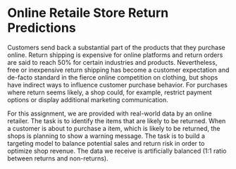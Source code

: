 # Online Retaile Store Return Predictions

Customers send back a substantial part of the products that they purchase online. Return shipping is expensive for online platforms and return orders are said to reach 50% for certain industries and products. Nevertheless, free or inexpensive return shipping has become a customer expectation and de-facto standard in the fierce online competition on clothing, but shops have indirect ways to influence customer purchase behavior. For purchases where return seems likely, a shop could, for example, restrict payment options or display additional marketing communication.

For this assignment, we are provided with real-world data by an online retailer. The task is to identify the items that are likely to be returned. When a customer is about to purchase a item, which is likely to be returned, the shops is planning to show a warning message. The task is to build a targeting model to balance potential sales and return risk in order to optimize shop revenue. The data we receive is artificially balanced (1:1 ratio between returns and non-returns).
